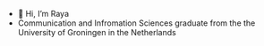 - 👋 Hi, I’m Raya
- Communication and Infromation Sciences graduate from the the University of Groningen in the Netherlands 


<!---
rallawy/rallawy is a ✨ special ✨ repository because its `README.md` (this file) appears on your GitHub profile.
You can click the Preview link to take a look at your changes.
--->
